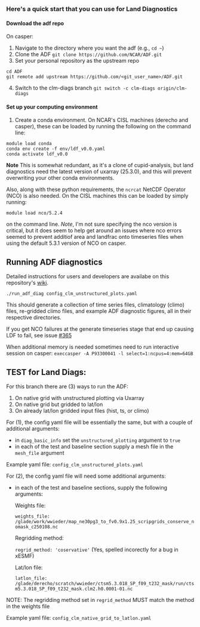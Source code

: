 ### Here's a quick start that you can use for Land Diagnostics
#### Download the adf repo
On casper:
1. Navigate to the directory where you want the adf (e.g., `cd ~`)
2. Clone the ADF
`git clone https://github.com/NCAR/ADF.git`
3. Set your personal repository as the upstream repo
```
cd ADF
git remote add upstream https://github.com/<git_user_name>/ADF.git
```
4. Switch to the clm-diags branch
`git switch -c clm-diags origin/clm-diags`

#### Set up your computing environment
1. Create a conda environment. On NCAR's CISL machines (derecho and casper), these can be loaded by running the following on the command line:
```
module load conda
conda env create -f env/ldf_v0.0.yaml
conda activate ldf_v0.0
```

**Note** This is somewhat redundant, as it's a clone of cupid-analysis, but land diagnostics need the latest version of uxarray (25.3.0), and this will prevent overwriting your other conda environments.

Also, along with these python requirements, the `ncrcat` NetCDF Operator (NCO) is also needed.  On the CISL machines this can be loaded by simply running:
```
module load nco/5.2.4
```
on the command line.
_Note_, I'm not sure specifying the nco version is critical, but it does seem to help get around an issues where nco errors seemed to prevent additiof area and landfrac onto timeseries files when using the default 5.3.1 version of NCO on casper.

## Running ADF diagnostics

Detailed instructions for users and developers are availabe on this repository's [wiki](https://github.com/NCAR/ADF/wiki).

`./run_adf_diag config_clm_unstructured_plots.yaml`

This should generate a collection of time series files, climatology (climo) files, re-gridded climo files, and example ADF diagnostic figures, all in their respective directories.

If you get NCO failures at the generate timeseries stage that end up causing LDF to fail, see issue [#365](https://github.com/NCAR/ADF/issues/365) 

When additional memory is needed sometimes need to run interactive session on casper:
`execcasper -A P93300041 -l select=1:ncpus=4:mem=64GB`

## TEST for Land Diags:

For this branch there are (3) ways to run the ADF:

1) On native grid with unstructured plotting via Uxarray
2) On native grid but gridded to lat/lon
3) On already lat/lon gridded input files (hist, ts, or climo)

For (1), the config yaml file will be essentially the same, but with a couple of additional arguments:
  - in `diag_basic_info` set the `unstructured_plotting` argument to `true`
  - in each of the test and baseline section supply a mesh file in the `mesh_file` argument

  Example yaml file: `config_clm_unstructured_plots.yaml`

For (2), the config yaml file will need some additional arguments:
  - in each of the test and baseline sections, supply the following arguments:

    Weights file:
    
    `weights_file: /glade/work/wwieder/map_ne30pg3_to_fv0.9x1.25_scripgrids_conserve_nomask_c250108.nc`
    
    Regridding method:
    
    `regrid_method: 'coservative'`
    (Yes, spelled incorectly for a bug in xESMF)

    Lat/lon file:
    
    `latlon_file: /glade/derecho/scratch/wwieder/ctsm5.3.018_SP_f09_t232_mask/run/ctsm5.3.018_SP_f09_t232_mask.clm2.h0.0001-01.nc`

  NOTE: The regridding method set in `regrid_method` MUST match the method in the weights file
  
  Example yaml file: `config_clm_native_grid_to_latlon.yaml`

  
